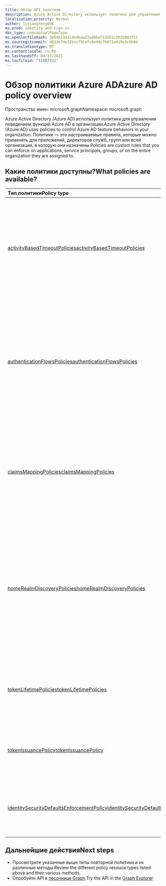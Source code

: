 ```yaml
---
title: Обзор API политики
description: Azure Active Directory использует политики для управления поведением функций Azure AD в организации.
localization_priority: Normal
author: lujiangfeng666
ms.prod: identity-and-sign-in
doc_type: conceptualPageType
ms.openlocfilehash: 3e8d4134a1de4baa22ad8be511651c302b883f52
ms.sourcegitcommit: d033e7de12bccf92efcbe40c7b671e419a3e5b94
ms.translationtype: MT
ms.contentlocale: ru-RU
ms.lasthandoff: 04/17/2021
ms.locfileid: "51882532"
---
```

# <a name="azure-ad-policy-overview"></a><span data-ttu-id="fb041-103">Обзор политики Azure AD</span><span class="sxs-lookup"><span data-stu-id="fb041-103">Azure AD policy overview</span></span>

<span data-ttu-id="fb041-104">Пространство имен: microsoft.graph</span><span class="sxs-lookup"><span data-stu-id="fb041-104">Namespace: microsoft.graph</span></span>

<span data-ttu-id="fb041-105">Azure Active Directory (Azure AD) использует политики для управления поведением функций Azure AD в организации.</span><span class="sxs-lookup"><span data-stu-id="fb041-105">Azure Active Directory (Azure AD) uses policies to control Azure AD feature behaviors in your organization.</span></span> <span data-ttu-id="fb041-106">Политики — это настраиваемые правила, которые можно применять для приложений, директоров служб, групп или всей организации, в которую они назначены.</span><span class="sxs-lookup"><span data-stu-id="fb041-106">Policies are custom rules that you can enforce on applications, service principals, groups, or on the entire organization they are assigned to.</span></span>

## <a name="what-policies-are-available"></a><span data-ttu-id="fb041-107">Какие политики доступны?</span><span class="sxs-lookup"><span data-stu-id="fb041-107">What policies are available?</span></span>

| <span data-ttu-id="fb041-108">Тип политики</span><span class="sxs-lookup"><span data-stu-id="fb041-108">Policy type</span></span>       | <span data-ttu-id="fb041-109">Описание</span><span class="sxs-lookup"><span data-stu-id="fb041-109">Description</span></span> | <span data-ttu-id="fb041-110">Примеры</span><span class="sxs-lookup"><span data-stu-id="fb041-110">Examples</span></span> |
|:-------------|:------------|:------------|
|[<span data-ttu-id="fb041-111">activityBasedTimeoutPolicies</span><span class="sxs-lookup"><span data-stu-id="fb041-111">activityBasedTimeoutPolicies</span></span>](activityBasedTimeoutPolicy.md)| <span data-ttu-id="fb041-112">Представляет политику, контролируемую автоматическим выходом на веб-сеансы после периода бездействия, для приложений, которые поддерживают функциональность рас расстояйки на основе действий.</span><span class="sxs-lookup"><span data-stu-id="fb041-112">Represents a policy that controls automatic sign-out for web sessions after a period of inactivity, for applications that support activity-based timeout functionality.</span></span>| <span data-ttu-id="fb041-113">Настройте портал Azure, чтобы время неактивности было 15 минут.</span><span class="sxs-lookup"><span data-stu-id="fb041-113">Configure the Azure portal to have an inactivity timeout of 15 minutes.</span></span> |
|[<span data-ttu-id="fb041-114">authenticationFlowsPolicies</span><span class="sxs-lookup"><span data-stu-id="fb041-114">authenticationFlowsPolicies</span></span>](authenticationflowspolicy.md)| <span data-ttu-id="fb041-115">Представляет политику, которая контролирует, должны ли внешние пользователи иметь возможность зарегистрироваться и получить гостевую учетную запись с помощью потока пользователей самообслуживки внешних удостоверений.</span><span class="sxs-lookup"><span data-stu-id="fb041-115">Represents a policy that controls whether external users should be able to sign up and gain a guest account via an External Identities self-service sign-up user flow.</span></span>| <span data-ttu-id="fb041-116">Включить приложения для поддержки регистрации внешних пользователей с помощью пользовательского потока самообслуживки.</span><span class="sxs-lookup"><span data-stu-id="fb041-116">Enable your applications to support external users signing up via a self-service sign-up user flow.</span></span> |
|[<span data-ttu-id="fb041-117">claimsMappingPolicies</span><span class="sxs-lookup"><span data-stu-id="fb041-117">claimsMappingPolicies</span></span>](claimsMappingPolicy.md)| <span data-ttu-id="fb041-118">Представляет политики сопоставления утверждений для протоколов WS-Fed, SAML, OAuth 2.0 и OpenID Connect для маркеров, выдаваемого конкретному приложению.</span><span class="sxs-lookup"><span data-stu-id="fb041-118">Represents the claim-mapping policies for WS-Fed, SAML, OAuth 2.0, and OpenID Connect protocols, for tokens issued to a specific application.</span></span> | <span data-ttu-id="fb041-119">Создайте и назначьте политику, чтобы отпустить основные утверждения из маркеров, выданных директору службы.</span><span class="sxs-lookup"><span data-stu-id="fb041-119">Create and assign a policy to omit the basic claims from tokens issued to a service principal.</span></span> |
|[<span data-ttu-id="fb041-120">homeRealmDiscoveryPolicies</span><span class="sxs-lookup"><span data-stu-id="fb041-120">homeRealmDiscoveryPolicies</span></span>](homeRealmDiscoveryPolicy.md)| <span data-ttu-id="fb041-121">Представляет политику управления поведением проверки подлинности Azure Active Directory для федерационных пользователей, в частности для ограничений автоматического ускорения и проверки подлинности пользователей в федерадных доменах.</span><span class="sxs-lookup"><span data-stu-id="fb041-121">Represents a policy to control Azure Active Directory authentication behavior for federated users, in particular for auto-acceleration and user authentication restrictions in federated domains.</span></span>| <span data-ttu-id="fb041-122">Настройте всех пользователей, чтобы пропустить обнаружение домашней области и перенастройте их непосредственно в ADFS для проверки подлинности.</span><span class="sxs-lookup"><span data-stu-id="fb041-122">Configure all users to skip home realm discovery and be routed directly to ADFS for authentication.</span></span> |
|[<span data-ttu-id="fb041-123">tokenLifetimePolicies</span><span class="sxs-lookup"><span data-stu-id="fb041-123">tokenLifetimePolicies</span></span>](tokenlifetimepolicy.md)|<span data-ttu-id="fb041-124">Представляет продолжительность срока службы маркеров доступа, используемых для доступа к защищенным ресурсам.</span><span class="sxs-lookup"><span data-stu-id="fb041-124">Represents the lifetime duration of access tokens used to access protected resources.</span></span>| <span data-ttu-id="fb041-125">Настройка особо чувствительного приложения с более коротким сроком службы маркера по умолчанию.</span><span class="sxs-lookup"><span data-stu-id="fb041-125">Configure a particularly sensitive application with a shorter than default token lifetime.</span></span>|
|[<span data-ttu-id="fb041-126">tokenIssuancePolicy</span><span class="sxs-lookup"><span data-stu-id="fb041-126">tokenIssuancePolicy</span></span>](tokenIssuancePolicy.md)|<span data-ttu-id="fb041-127">Представляет политику, определяемую характеристиками маркеров SAML, выданных Azure AD.</span><span class="sxs-lookup"><span data-stu-id="fb041-127">Represents the policy to specify the characteristics of SAML tokens issued by Azure AD.</span></span>| <span data-ttu-id="fb041-128">Настройте алгоритм подписи или версию маркера SAML для выпуска маркера SAML.</span><span class="sxs-lookup"><span data-stu-id="fb041-128">Configure the signing algorithm or SAML token version to be used to issue the SAML token.</span></span>
|[<span data-ttu-id="fb041-129">identitySecurityDefaultsEnforcementPolicy</span><span class="sxs-lookup"><span data-stu-id="fb041-129">identitySecurityDefaultsEnforcementPolicy</span></span>](identitysecuritydefaultsenforcementpolicy.md)|<span data-ttu-id="fb041-130">Представляет политику по умолчанию безопасности Azure AD.</span><span class="sxs-lookup"><span data-stu-id="fb041-130">Represents the Azure AD security defaults policy.</span></span>| <span data-ttu-id="fb041-131">Настройка политики по умолчанию безопасности Azure AD для защиты от распространенных атак.</span><span class="sxs-lookup"><span data-stu-id="fb041-131">Configure the Azure AD security defaults policy to protect against common attacks.</span></span>

## <a name="next-steps"></a><span data-ttu-id="fb041-132">Дальнейшие действия</span><span class="sxs-lookup"><span data-stu-id="fb041-132">Next steps</span></span>

* <span data-ttu-id="fb041-133">Просмотрите указанные выше типы повторной политики и их различные методы.</span><span class="sxs-lookup"><span data-stu-id="fb041-133">Review the different policy resouce types listed above and their various methods.</span></span>
* <span data-ttu-id="fb041-134">Опробуйте API в [песочнице Graph](https://developer.microsoft.com/graph/graph-explorer).</span><span class="sxs-lookup"><span data-stu-id="fb041-134">Try the API in the [Graph Explorer](https://developer.microsoft.com/graph/graph-explorer).</span></span>
